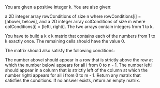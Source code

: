 You are given a positive integer k. You are also given:

a 2D integer array rowConditions of size n where rowConditions[i] = [abovei, belowi], and
a 2D integer array colConditions of size m where colConditions[i] = [lefti, righti].
The two arrays contain integers from 1 to k.

You have to build a k x k matrix that contains each of the numbers from 1 to k exactly once. The remaining cells should have the value 0.

The matrix should also satisfy the following conditions:

The number abovei should appear in a row that is strictly above the row at which the number belowi appears for all i from 0 to n - 1.
The number lefti should appear in a column that is strictly left of the column at which the number righti appears for all i from 0 to m - 1.
Return any matrix that satisfies the conditions. If no answer exists, return an empty matrix.